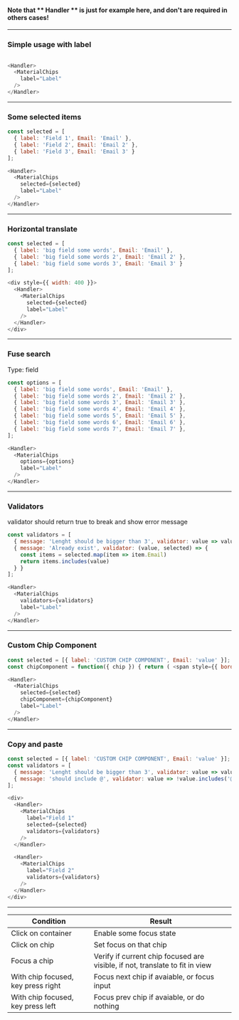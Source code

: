 ####  Note that ** Handler ** is just for example here, and don't are required in others cases!
------

### Simple usage with label

```js

<Handler>
  <MaterialChips
    label="Label"
  />
</Handler>


```
------

### Some selected items

```js
const selected = [
  { label: 'Field 1', Email: 'Email' },
  { label: 'Field 2', Email: 'Email 2' },
  { label: 'Field 3', Email: 'Email 3' }
];

<Handler>
  <MaterialChips
    selected={selected}
    label="Label"
  />
</Handler>


```
------


### Horizontal translate

```js
const selected = [
  { label: 'big field some words', Email: 'Email' },
  { label: 'big field some words 2', Email: 'Email 2' },
  { label: 'big field some words 3', Email: 'Email 3' }
];

<div style={{ width: 400 }}>
  <Handler>
    <MaterialChips
      selected={selected}
      label="Label"
    />
  </Handler>
</div>
```
------

### Fuse search
Type: field

```js
const options = [
  { label: 'big field some words', Email: 'Email' },
  { label: 'big field some words 2', Email: 'Email 2' },
  { label: 'big field some words 3', Email: 'Email 3' },
  { label: 'big field some words 4', Email: 'Email 4' },
  { label: 'big field some words 5', Email: 'Email 5' },
  { label: 'big field some words 6', Email: 'Email 6' },
  { label: 'big field some words 7', Email: 'Email 7' },
];

<Handler>
  <MaterialChips
    options={options}
    label="Label"
  />
</Handler>
```
------

### Validators
validator should return true to break and show error message

```js
const validators = [
  { message: 'Lenght should be bigger than 3', validator: value => value.length < 3 },
  { message: 'Already exist', validator: (value, selected) => {
    const items = selected.map(item => item.Email)
    return items.includes(value)
  } }
];

<Handler>
  <MaterialChips
    validators={validators}
    label="Label"
  />
</Handler>

```
------

### Custom Chip Component

```js
const selected = [{ label: 'CUSTOM CHIP COMPONENT', Email: 'value' }];
const chipComponent = function({ chip }) { return ( <span style={{ border: '1px solid red' }}>{chip.label}</span> )};

<Handler>
  <MaterialChips
    selected={selected}
    chipComponent={chipComponent}
    label="Label"
  />
</Handler>

```
------

### Copy and paste

```js
const selected = [{ label: 'CUSTOM CHIP COMPONENT', Email: 'value' }];
const validators = [
  { message: 'Lenght should be bigger than 3', validator: value => value.length <= 3 },
  { message: 'should include @', validator: value => !value.includes('@') }
];

<div>
  <Handler>
    <MaterialChips
      label="Field 1"
      selected={selected}
      validators={validators}
    />
  </Handler>

  <Handler>
    <MaterialChips
      label="Field 2"
      validators={validators}
    />
  </Handler>
</div>

```
------

| Condition | Result |
| ------------- |-------------|
| Click on container | Enable some focus state |
| Click on chip | Set focus on that chip |
| Focus a chip | Verify if current chip focused are visible, if not, translate to fit in view |
| With chip focused, key press right | Focus next chip if avaiable, or focus input |
| With chip focused, key press left | Focus prev chip if avaiable, or do nothing |